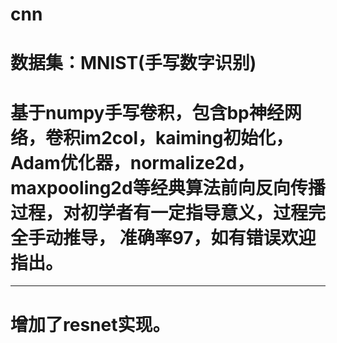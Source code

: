 # cnn
# 数据集：MNIST(手写数字识别) 
# 基于numpy手写卷积，包含bp神经网络，卷积im2col，kaiming初始化，Adam优化器，normalize2d，maxpooling2d等经典算法前向反向传播过程，对初学者有一定指导意义，过程完全手动推导， 准确率97，如有错误欢迎指出。
------------------------
# 增加了resnet实现。
